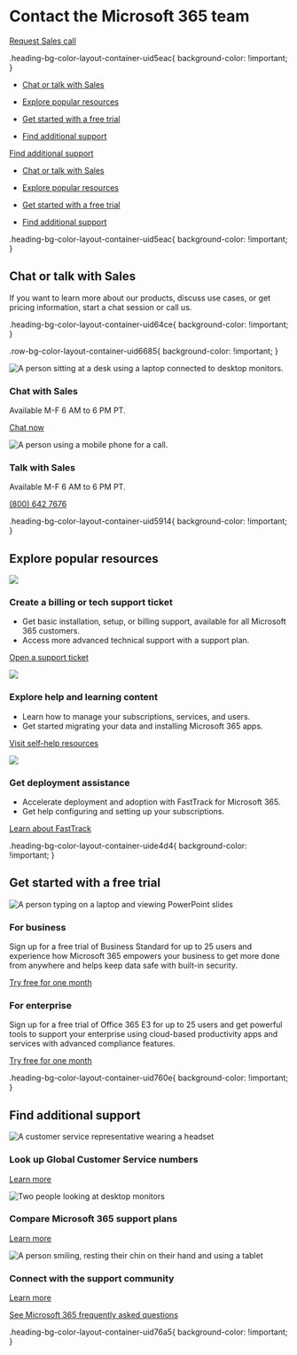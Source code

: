 # Contact the Microsoft 365 team

[Request Sales call](https://go.microsoft.com/fwlink/p/?linkid=518644&clcid=0x409&culture=en-us&country=us)

.heading-bg-color-layout-container-uid5eac{ background-color: !important; }

- [Chat or talk with Sales](https://www.microsoft.com/en-us/microsoft-365/business/sales-support#chat)
    
- [Explore popular resources](https://www.microsoft.com/en-us/microsoft-365/business/sales-support#explore)
    
- [Get started with a free trial](https://www.microsoft.com/en-us/microsoft-365/business/sales-support#getstarted)
    
- [Find additional support](https://www.microsoft.com/en-us/microsoft-365/business/sales-support#additionalsupport)
    

[Find additional support](javascript:void\(0\))

- [Chat or talk with Sales](https://www.microsoft.com/en-us/microsoft-365/business/sales-support#chat)
    
- [Explore popular resources](https://www.microsoft.com/en-us/microsoft-365/business/sales-support#explore)
    
- [Get started with a free trial](https://www.microsoft.com/en-us/microsoft-365/business/sales-support#getstarted)
    
- [Find additional support](https://www.microsoft.com/en-us/microsoft-365/business/sales-support#additionalsupport)
    

.heading-bg-color-layout-container-uid5eac{ background-color: !important; }

## Chat or talk with Sales

If you want to learn more about our products, discuss use cases, or get pricing information, start a chat session or call us.

.heading-bg-color-layout-container-uid64ce{ background-color: !important; }

.row-bg-color-layout-container-uid6685{ background-color: !important; }

![A person sitting at a desk using a laptop connected to desktop monitors.](https://cdn-dynmedia-1.microsoft.com/is/image/microsoftcorp/Chatwith_RWxJ7w?scl=1)

### Chat with Sales

Available M-F 6 AM to 6 PM PT.

[Chat now](https://www.microsoft.com/en-us/microsoft-365/business/sales-support#)

![A person using a mobile phone for a call.](https://cdn-dynmedia-1.microsoft.com/is/image/microsoftcorp/TalkwithSales_RWxOnU?scl=1)

### Talk with Sales

Available M-F 6 AM to 6 PM PT.

[(800) 642 7676](tel:\(800\)-642-7676)

.heading-bg-color-layout-container-uid5914{ background-color: !important; }

## Explore popular resources

 ![](https://cdn-dynmedia-1.microsoft.com/is/image/microsoftcorp/Blade006_Image%20A_75x75X2?resMode=sharp2&op_usm=1.5,0.65,15,0&wid=40&hei=40&qlt=100&fmt=png-alpha&fit=constrain)

### Create a billing or tech support ticket

- Get basic installation, setup, or billing support, available for all Microsoft 365 customers.
- Access more advanced technical support with a support plan.

[Open a support ticket](https://go.microsoft.com/fwlink/p/?LinkID=722731&clcid=0x409&culture=en-us&country=us)

![](https://cdn-dynmedia-1.microsoft.com/is/image/microsoftcorp/Blade006_Image%20B_75x75X2?resMode=sharp2&op_usm=1.5,0.65,15,0&wid=40&hei=40&qlt=100&fmt=png-alpha&fit=constrain)

### Explore help and learning content

- Learn how to manage your subscriptions, services, and users.
- Get started migrating your data and installing Microsoft 365 apps.

[Visit self-help resources](https://go.microsoft.com/fwlink/p/?linkid=2237396&clcid=0x409&culture=en-us&country=us)

![](https://cdn-dynmedia-1.microsoft.com/is/image/microsoftcorp/Blade006_Image%20C_75x75X2?resMode=sharp2&op_usm=1.5,0.65,15,0&wid=40&hei=40&qlt=100&fmt=png-alpha&fit=constrain)

### Get deployment assistance

- Accelerate deployment and adoption with FastTrack for Microsoft 365.
- Get help configuring and setting up your subscriptions.

[Learn about FastTrack](https://www.microsoft.com/en-us/fasttrack/microsoft-365)

.heading-bg-color-layout-container-uide4d4{ background-color: !important; }

## Get started with a free trial

![A person typing on a laptop and viewing PowerPoint slides](https://cdn-dynmedia-1.microsoft.com/is/image/microsoftcorp/Blade008_Check%20out_788x450X2?resMode=sharp2&op_usm=1.5,0.65,15,0&wid=1254&hei=443&qlt=85&fit=constrain)

### For business

Sign up for a free trial of Business Standard for up to 25 users and experience how Microsoft 365 empowers your business to get more done from anywhere and helps keep data safe with built-in security.

[Try free for one month](https://www.microsoft.com/en-us/microsoft-365/microsoft-365-business-standard-one-month-trial)

### For enterprise

Sign up for a free trial of Office 365 E3 for up to 25 users and get powerful tools to support your enterprise using cloud-based productivity apps and services with advanced compliance features.

[Try free for one month](https://www.microsoft.com/en-us/microsoft-365/enterprise/office-365-e3)

.heading-bg-color-layout-container-uid760e{ background-color: !important; }

## Find additional support

![A customer service representative wearing a headset](https://cdn-dynmedia-1.microsoft.com/is/image/microsoftcorp/Blade010_Look%20up_517x295X2?resMode=sharp2&op_usm=1.5,0.65,15,0&wid=517&hei=443&qlt=100&fit=constrain)

### Look up Global Customer Service numbers

[Learn more](https://go.microsoft.com/fwlink/p/?linkid=2237262&clcid=0x409&culture=en-us&country=us)

![Two people looking at desktop monitors](https://cdn-dynmedia-1.microsoft.com/is/image/microsoftcorp/Blade010_Compare%20Microsoft_517x295X2?resMode=sharp2&op_usm=1.5,0.65,15,0&wid=517&hei=443&qlt=100&fit=constrain)

### Compare Microsoft 365 support plans

[Learn more](https://www.microsoft.com/en-us/microsoft-365/business/microsoft-365-for-business-support-options)

![A person smiling, resting their chin on their hand and using a tablet](https://cdn-dynmedia-1.microsoft.com/is/image/microsoftcorp/Blade010_Connect_517x295X2?resMode=sharp2&op_usm=1.5,0.65,15,0&wid=517&hei=443&qlt=100&fit=constrain)

### Connect with the support community

[Learn more](https://go.microsoft.com/fwlink/?linkid=2237905&clcid=0x409&culture=en-us&country=us)

[See Microsoft 365 frequently asked questions](https://www.microsoft.com/microsoft-365/business/microsoft-365-frequently-asked-questions)

.heading-bg-color-layout-container-uid76a5{ background-color: !important; }